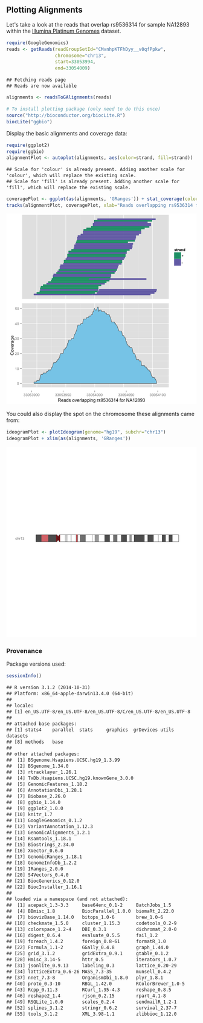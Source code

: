 <!-- R Markdown Documentation, DO NOT EDIT THE PLAIN MARKDOWN VERSION OF THIS FILE -->

<!-- Copyright 2014 Google Inc. All rights reserved. -->

<!-- Licensed under the Apache License, Version 2.0 (the "License"); -->
<!-- you may not use this file except in compliance with the License. -->
<!-- You may obtain a copy of the License at -->

<!--     http://www.apache.org/licenses/LICENSE-2.0 -->

<!-- Unless required by applicable law or agreed to in writing, software -->
<!-- distributed under the License is distributed on an "AS IS" BASIS, -->
<!-- WITHOUT WARRANTIES OR CONDITIONS OF ANY KIND, either express or implied. -->
<!-- See the License for the specific language governing permissions and -->
<!-- limitations under the License. -->

Plotting Alignments
-------------------

Let's take a look at the reads that overlap rs9536314 for sample NA12893 within the [Illumina Platinum Genomes](https://cloud.google.com/genomics/data/platinum-genomes) dataset.

```r
require(GoogleGenomics)
reads <- getReads(readGroupSetId="CMvnhpKTFhDyy__v0qfPpkw",
                  chromosome="chr13",
                  start=33053994,
                  end=33054009)
```

```
## Fetching reads page
## Reads are now available
```

```r
alignments <- readsToGAlignments(reads)
```


```r
# To install plotting package (only need to do this once)
source("http://bioconductor.org/biocLite.R")
biocLite("ggbio")
```

Display the basic alignments and coverage data:

```r
require(ggplot2)
require(ggbio)
alignmentPlot <- autoplot(alignments, aes(color=strand, fill=strand))
```

```
## Scale for 'colour' is already present. Adding another scale for 'colour', which will replace the existing scale.
## Scale for 'fill' is already present. Adding another scale for 'fill', which will replace the existing scale.
```

```r
coveragePlot <- ggplot(as(alignments, 'GRanges')) + stat_coverage(color="gray40", fill="skyblue")
tracks(alignmentPlot, coveragePlot, xlab="Reads overlapping rs9536314 for NA12893")
```

![plot of chunk coverage](figure/coverage-1.png) 

You could also display the spot on the chromosome these alignments came from:

```r
ideogramPlot <- plotIdeogram(genome="hg19", subchr="chr13")
ideogramPlot + xlim(as(alignments, 'GRanges'))
```

![plot of chunk ideogram](figure/ideogram-1.png) 

### Provenance
Package versions used:

```r
sessionInfo()
```

```
## R version 3.1.2 (2014-10-31)
## Platform: x86_64-apple-darwin13.4.0 (64-bit)
## 
## locale:
## [1] en_US.UTF-8/en_US.UTF-8/en_US.UTF-8/C/en_US.UTF-8/en_US.UTF-8
## 
## attached base packages:
## [1] stats4    parallel  stats     graphics  grDevices utils     datasets 
## [8] methods   base     
## 
## other attached packages:
##  [1] BSgenome.Hsapiens.UCSC.hg19_1.3.99     
##  [2] BSgenome_1.34.0                        
##  [3] rtracklayer_1.26.1                     
##  [4] TxDb.Hsapiens.UCSC.hg19.knownGene_3.0.0
##  [5] GenomicFeatures_1.18.2                 
##  [6] AnnotationDbi_1.28.1                   
##  [7] Biobase_2.26.0                         
##  [8] ggbio_1.14.0                           
##  [9] ggplot2_1.0.0                          
## [10] knitr_1.7                              
## [11] GoogleGenomics_0.1.2                   
## [12] VariantAnnotation_1.12.3               
## [13] GenomicAlignments_1.2.1                
## [14] Rsamtools_1.18.1                       
## [15] Biostrings_2.34.0                      
## [16] XVector_0.6.0                          
## [17] GenomicRanges_1.18.1                   
## [18] GenomeInfoDb_1.2.2                     
## [19] IRanges_2.0.0                          
## [20] S4Vectors_0.4.0                        
## [21] BiocGenerics_0.12.0                    
## [22] BiocInstaller_1.16.1                   
## 
## loaded via a namespace (and not attached):
##  [1] acepack_1.3-3.3     base64enc_0.1-2     BatchJobs_1.5      
##  [4] BBmisc_1.8          BiocParallel_1.0.0  biomaRt_2.22.0     
##  [7] biovizBase_1.14.0   bitops_1.0-6        brew_1.0-6         
## [10] checkmate_1.5.0     cluster_1.15.3      codetools_0.2-9    
## [13] colorspace_1.2-4    DBI_0.3.1           dichromat_2.0-0    
## [16] digest_0.6.4        evaluate_0.5.5      fail_1.2           
## [19] foreach_1.4.2       foreign_0.8-61      formatR_1.0        
## [22] Formula_1.1-2       GGally_0.4.8        graph_1.44.0       
## [25] grid_3.1.2          gridExtra_0.9.1     gtable_0.1.2       
## [28] Hmisc_3.14-5        httr_0.5            iterators_1.0.7    
## [31] jsonlite_0.9.13     labeling_0.3        lattice_0.20-29    
## [34] latticeExtra_0.6-26 MASS_7.3-35         munsell_0.4.2      
## [37] nnet_7.3-8          OrganismDbi_1.8.0   plyr_1.8.1         
## [40] proto_0.3-10        RBGL_1.42.0         RColorBrewer_1.0-5 
## [43] Rcpp_0.11.3         RCurl_1.95-4.3      reshape_0.8.5      
## [46] reshape2_1.4        rjson_0.2.15        rpart_4.1-8        
## [49] RSQLite_1.0.0       scales_0.2.4        sendmailR_1.2-1    
## [52] splines_3.1.2       stringr_0.6.2       survival_2.37-7    
## [55] tools_3.1.2         XML_3.98-1.1        zlibbioc_1.12.0
```
